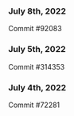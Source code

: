 ### July 8th, 2022

Commit #92083

### July 5th, 2022

Commit #314353


### July 4th, 2022

Commit #72281
